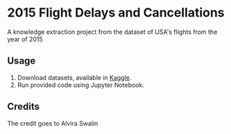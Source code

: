 # 2015 Flight Delays and Cancellations
A knowledge extraction project from the dataset of USA's flights from the year of 2015

## Usage
1. Download datasets, available in [Kaggle](https://www.kaggle.com/usdot/flight-delays).
2. Run provided code using Jupyter Notebook.

## Credits
The credit goes to Alvira Swalin

